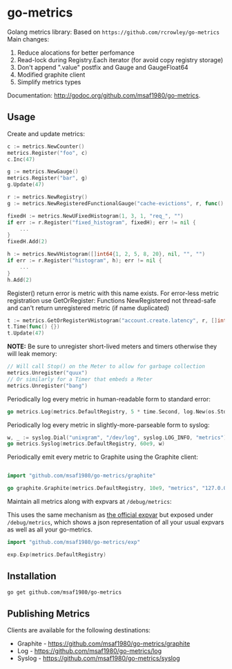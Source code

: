 go-metrics
==========

Golang metrics library:
Based on `https://github.com/rcrowley/go-metrics`
Main changes:
1. Reduce alocations for better perfomance
2. Read-lock during Registry.Each iterator (for avoid copy registry storage)
3. Don't append ".value" postfix and Gauge and GaugeFloat64
4. Modified graphite client
5. Simplify metrics types

Documentation: <http://godoc.org/github.com/msaf1980/go-metrics>.

Usage
-----

Create and update metrics:

```go
c := metrics.NewCounter()
metrics.Register("foo", c)
c.Inc(47)

g := metrics.NewGauge()
metrics.Register("bar", g)
g.Update(47)

r := metrics.NewRegistry()
g := metrics.NewRegisteredFunctionalGauge("cache-evictions", r, func() int64 { return cache.getEvictionsCount() })

fixedH := metrics.NewUFixedHistogram(1, 3, 1, "req_", "")
if err := r.Register("fixed_histogram", fixedH); err != nil {
    ...
}
fixedH.Add(2)

h := metrics.NewVHistogram([]int64{1, 2, 5, 8, 20}, nil, "", "")
if err := r.Register("histogram", h); err != nil {
    ...
}
h.Add(2)

```

Register() return error is metric with this name exists. For error-less metric registration use
GetOrRegister<Metric>:
Functions NewRegistered<Metric> not thread-safe and can't return unregistered metric (if name duplicated)

```go
t := metrics.GetOrRegisterVHistogram("account.create.latency", r, []int64{1, 2, 5, 8, 20}, nil, "", "")
t.Time(func() {})
t.Update(47)
```

**NOTE:** Be sure to unregister short-lived meters and timers otherwise they will
leak memory:

```go
// Will call Stop() on the Meter to allow for garbage collection
metrics.Unregister("quux")
// Or similarly for a Timer that embeds a Meter
metrics.Unregister("bang")
```

Periodically log every metric in human-readable form to standard error:

```go
go metrics.Log(metrics.DefaultRegistry, 5 * time.Second, log.New(os.Stderr, "metrics: ", log.Lmicroseconds))
```

Periodically log every metric in slightly-more-parseable form to syslog:

```go
w, _ := syslog.Dial("unixgram", "/dev/log", syslog.LOG_INFO, "metrics")
go metrics.Syslog(metrics.DefaultRegistry, 60e9, w)
```

Periodically emit every metric to Graphite using the Graphite client:

```go

import "github.com/msaf1980/go-metrics/graphite"

go graphite.Graphite(metrics.DefaultRegistry, 10e9, "metrics", "127.0.0.1:2003")
```

Maintain all metrics along with expvars at `/debug/metrics`:

This uses the same mechanism as [the official expvar](http://golang.org/pkg/expvar/)
but exposed under `/debug/metrics`, which shows a json representation of all your usual expvars
as well as all your go-metrics.


```go
import "github.com/msaf1980/go-metrics/exp"

exp.Exp(metrics.DefaultRegistry)
```

Installation
------------

```sh
go get github.com/msaf1980/go-metrics
```

Publishing Metrics
------------------

Clients are available for the following destinations:

* Graphite - https://github.com/msaf1980/go-metrics/graphite
* Log - https://github.com/msaf1980/go-metrics/log
* Syslog - https://github.com/msaf1980/go-metrics/syslog
